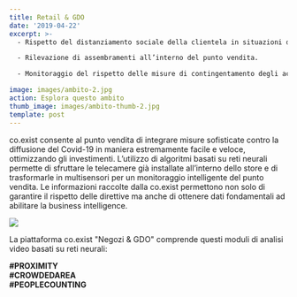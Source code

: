 ```yaml
---
title: Retail & GDO
date: '2019-04-22'
excerpt: >-
  - Rispetto del distanziamento sociale della clientela in situazioni di coda.

  - Rilevazione di assembramenti all’interno del punto vendita.

  - Monitoraggio del rispetto delle misure di contingentamento degli accessi.

image: images/ambito-2.jpg
action: Esplora questo ambito
thumb_image: images/ambito-thumb-2.jpg
template: post
---
```


co.exist consente al punto vendita di integrare misure sofisticate contro la diffusione del Covid-19 in maniera estremamente facile e veloce, ottimizzando gli investimenti.
L’utilizzo di algoritmi basati su reti neurali permette di sfruttare le telecamere già installate all’interno dello store e di trasformarle in multisensori per un monitoraggio intelligente del punto vendita. Le informazioni raccolte dalla co.exist permettono non solo di garantire il rispetto delle direttive ma anche di ottenere dati fondamentali ad abilitare la business intelligence.

<img src="/images/icone_ambiti_retail_gdo.png" class="ambiti" />

La piattaforma co.exist "Negozi & GDO" comprende questi moduli di analisi video basati su reti neurali:

<b>
#PROXIMITY<br/>
#CROWDEDAREA<br/>
#PEOPLECOUNTING</b>
